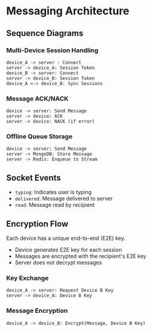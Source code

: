 # Messaging Architecture

## Sequence Diagrams

### Multi-Device Session Handling
```plaintext
device_A -> server : Connect
server -> device_A: Session Token
device_B -> server: Connect
server -> device_B: Session Token
device_A <-> device_B: Sync Sessions
```

### Message ACK/NACK
```plaintext
device -> server: Send Message
server -> device: ACK
server -> device: NACK (if error)
```

### Offline Queue Storage
```plaintext
device -> server: Send Message
server -> MongoDB: Store Message
server -> Redis: Enqueue to Stream
```

## Socket Events
- `typing`: Indicates user is typing
- `delivered`: Message delivered to server
- `read`: Message read by recipient

## Encryption Flow
Each device has a unique end-to-end (E2E) key.
- Device generates E2E key for each session
- Messages are encrypted with the recipient's E2E key
- Server does not decrypt messages

### Key Exchange
```plaintext
device_A -> server: Request Device B Key
server -> device_A: Device B Key
```

### Message Encryption
```plaintext
device_A -> device_B: Encrypt(Message, Device B Key)
```

